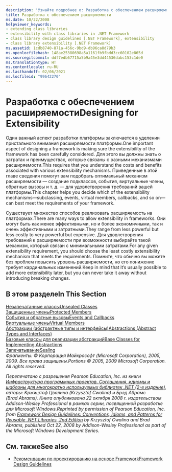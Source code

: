 ```yaml
---
description: 'Узнайте подробнее о: Разработка с обеспечением расширяемости'
title: Разработка с обеспечением расширяемости
ms.date: 10/22/2008
helpviewer_keywords:
- extending class libraries
- extensibility with class libraries in .NET Framework
- class library design guidelines [.NET Framework], extensibility
- class library extensibility [.NET Framework]
ms.assetid: 1cdb8740-871a-456c-9bd9-db96ca8d79b3
ms.openlocfilehash: 148ae25380698a5a1161fb9fbdd3cc60102e865d
ms.sourcegitcommit: ddf7edb67715a5b9a45e3dd44536dabc153c1de0
ms.translationtype: HT
ms.contentlocale: ru-RU
ms.lasthandoff: 02/06/2021
ms.locfileid: "99642270"
---
```

# <a name="designing-for-extensibility"></a><span data-ttu-id="d391f-103">Разработка с обеспечением расширяемости</span><span class="sxs-lookup"><span data-stu-id="d391f-103">Designing for Extensibility</span></span>

<span data-ttu-id="d391f-104">Один важный аспект разработки платформы заключается в уделении пристального внимания расширяемости платформы.</span><span class="sxs-lookup"><span data-stu-id="d391f-104">One important aspect of designing a framework is making sure the extensibility of the framework has been carefully considered.</span></span> <span data-ttu-id="d391f-105">Для этого вы должны знать о затратах и преимуществах, которые связаны с разными механизмами расширяемости.</span><span class="sxs-lookup"><span data-stu-id="d391f-105">This requires that you understand the costs and benefits associated with various extensibility mechanisms.</span></span> <span data-ttu-id="d391f-106">Приведенные в этой главе сведения помогут вам подобрать оптимальный механизм расширяемости — создание подклассов, события, виртуальные члены, обратные вызовы и т. д. — для удовлетворения требований вашей платформы.</span><span class="sxs-lookup"><span data-stu-id="d391f-106">This chapter helps you decide which of the extensibility mechanisms—subclassing, events, virtual members, callbacks, and so on—can best meet the requirements of your framework.</span></span>  
  
 <span data-ttu-id="d391f-107">Существует множество способов реализовать расширяемость на платформах.</span><span class="sxs-lookup"><span data-stu-id="d391f-107">There are many ways to allow extensibility in frameworks.</span></span> <span data-ttu-id="d391f-108">Они могут быть как менее эффективными, но и более экономичными, так и очень эффективными и затратными.</span><span class="sxs-lookup"><span data-stu-id="d391f-108">They range from less powerful but less costly to very powerful but expensive.</span></span> <span data-ttu-id="d391f-109">Для удовлетворения требований к расширяемости при возможности выбирайте такой механизм, который связан с минимальными затратами.</span><span class="sxs-lookup"><span data-stu-id="d391f-109">For any given extensibility requirement, you should choose the least costly extensibility mechanism that meets the requirements.</span></span> <span data-ttu-id="d391f-110">Помните, что обычно вы можете без проблем повысить уровень расширяемости, но его понижение требует кардинальных изменений.</span><span class="sxs-lookup"><span data-stu-id="d391f-110">Keep in mind that it’s usually possible to add more extensibility later, but you can never take it away without introducing breaking changes.</span></span>  
  
## <a name="in-this-section"></a><span data-ttu-id="d391f-111">В этом разделе</span><span class="sxs-lookup"><span data-stu-id="d391f-111">In This Section</span></span>  

 [<span data-ttu-id="d391f-112">Незапечатанные классы</span><span class="sxs-lookup"><span data-stu-id="d391f-112">Unsealed Classes</span></span>](unsealed-classes.md)  
 [<span data-ttu-id="d391f-113">Защищенные члены</span><span class="sxs-lookup"><span data-stu-id="d391f-113">Protected Members</span></span>](protected-members.md)  
 [<span data-ttu-id="d391f-114">События и обратные вызовы</span><span class="sxs-lookup"><span data-stu-id="d391f-114">Events and Callbacks</span></span>](events-and-callbacks.md)  
 [<span data-ttu-id="d391f-115">Виртуальные члены</span><span class="sxs-lookup"><span data-stu-id="d391f-115">Virtual Members</span></span>](virtual-members.md)  
 [<span data-ttu-id="d391f-116">Абстракции (абстрактные типы и интерфейсы)</span><span class="sxs-lookup"><span data-stu-id="d391f-116">Abstractions (Abstract Types and Interfaces)</span></span>](abstractions-abstract-types-and-interfaces.md)  
 [<span data-ttu-id="d391f-117">Базовые классы для реализации абстракций</span><span class="sxs-lookup"><span data-stu-id="d391f-117">Base Classes for Implementing Abstractions</span></span>](base-classes-for-implementing-abstractions.md)  
 [<span data-ttu-id="d391f-118">Запечатывание</span><span class="sxs-lookup"><span data-stu-id="d391f-118">Sealing</span></span>](sealing.md)  
 <span data-ttu-id="d391f-119">*Фрагменты: © Корпорация Майкрософт (Microsoft Corporation), 2005, 2009. Все права защищены.*</span><span class="sxs-lookup"><span data-stu-id="d391f-119">*Portions © 2005, 2009 Microsoft Corporation. All rights reserved.*</span></span>  
  
 <span data-ttu-id="d391f-120">*Перепечатано с разрешения Pearson Education, Inc. из книги [Инфраструктура программных проектов. Соглашения, идиомы и шаблоны для многократно используемых библиотек .NET (2-е издание)](https://www.informit.com/store/framework-design-guidelines-conventions-idioms-and-9780321545619), авторы: Кржиштоф Цвалина (Krzysztof Cwalina) и Брэд Абрамс (Brad Abrams). Книга опубликована 22 октября 2008 г. издательством Addison-Wesley Professional в рамках серии, посвященной разработке для Microsoft Windows.*</span><span class="sxs-lookup"><span data-stu-id="d391f-120">*Reprinted by permission of Pearson Education, Inc. from [Framework Design Guidelines: Conventions, Idioms, and Patterns for Reusable .NET Libraries, 2nd Edition](https://www.informit.com/store/framework-design-guidelines-conventions-idioms-and-9780321545619) by Krzysztof Cwalina and Brad Abrams, published Oct 22, 2008 by Addison-Wesley Professional as part of the Microsoft Windows Development Series.*</span></span>  
  
## <a name="see-also"></a><span data-ttu-id="d391f-121">См. также</span><span class="sxs-lookup"><span data-stu-id="d391f-121">See also</span></span>

- [<span data-ttu-id="d391f-122">Рекомендации по проектированию на основе Framework</span><span class="sxs-lookup"><span data-stu-id="d391f-122">Framework Design Guidelines</span></span>](index.md)
